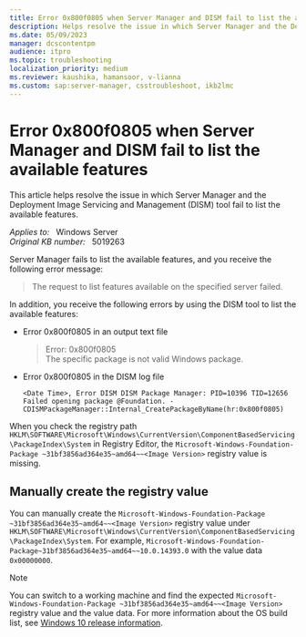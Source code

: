 ```yaml
---
title: Error 0x800f0805 when Server Manager and DISM fail to list the available features
description: Helps resolve the issue in which Server Manager and the Deployment Image Servicing and Management (DISM) tool fail to list the available features.
ms.date: 05/09/2023
manager: dcscontentpm
audience: itpro
ms.topic: troubleshooting
localization_priority: medium
ms.reviewer: kaushika, hamansoor, v-lianna
ms.custom: sap:server-manager, csstroubleshoot, ikb2lmc
---
```

# Error 0x800f0805 when Server Manager and DISM fail to list the available features 

This article helps resolve the issue in which Server Manager and the Deployment Image Servicing and Management (DISM) tool fail to list the available features.

_Applies to:_ &nbsp; Windows Server  
_Original KB number:_ &nbsp; 5019263

Server Manager fails to list the available features, and you receive the following error message:

> The request to list features available on the specified server failed.

In addition, you receive the following errors by using the DISM tool to list the available features:

- Error 0x800f0805 in an output text file

    > Error: 0x800f0805  
      The specific package is not valid Windows package.

- Error 0x800f0805 in the DISM log file

    ```output
    <Date Time>, Error DISM DISM Package Manager: PID=10396 TID=12656 Failed opening package @Foundation. - CDISMPackageManager::Internal_CreatePackageByName(hr:0x800f0805)
    ```

When you check the registry path `HKLM\SOFTWARE\Microsoft\Windows\CurrentVersion\ComponentBasedServicing\PackageIndex\System` in Registry Editor, the `Microsoft-Windows-Foundation-Package ~31bf3856ad364e35~amd64~~<Image Version>` registry value is missing.

## Manually create the registry value

You can manually create the `Microsoft-Windows-Foundation-Package ~31bf3856ad364e35~amd64~~<Image Version>` registry value under `HKLM\SOFTWARE\Microsoft\Windows\CurrentVersion\ComponentBasedServicing\PackageIndex\System`. For example, `Microsoft-Windows-Foundation-Package~31bf3856ad364e35~amd64~~10.0.14393.0` with the value data `0x00000000`.

> [!NOTE]
> You can switch to a working machine and find the expected `Microsoft-Windows-Foundation-Package ~31bf3856ad364e35~amd64~~<Image Version>` registry value and the value data. For more information about the OS build list, see [Windows 10 release information](/windows/release-health/release-information#windows-10-release-history).
